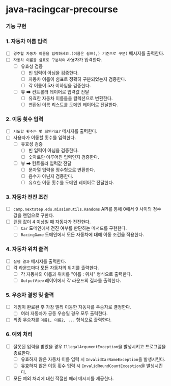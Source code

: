 # java-racingcar-precourse
### 기능 구현
### 1. **자동차 이름 입력**

- [ ] `경주할 자동차 이름을 입력하세요.(이름은 쉼표(,) 기준으로 구분)` 메시지를 출력한다.
- [ ] `자동차 이름을 쉼표로 구분하여` 사용자가 입력한다.
    - [ ] 유효성 검증
        - [ ] 빈 입력이 아님을 검증한다.
        - [ ] 자동차 이름이 쉼표로 정확히 구분되었는지 검증한다.
        - [ ] 각 이름이 5자 이하임을 검증한다.
    - [ ] 뷰 ➡ 컨트롤러 레이어로 입력값 전달
        - [ ] 유효한 자동차 이름들을 컬렉션으로 변환한다.
        - [ ] 변환된 이름 리스트를 도메인 레이어로 전달한다.

### 2. **이동 횟수 입력**

- [ ] `시도할 횟수는 몇 회인가요?` 메시지를 출력한다.
- [ ] 사용자가 이동할 횟수를 입력한다.
    - [ ] 유효성 검증
        - [ ] 빈 입력이 아님을 검증한다.
        - [ ] 숫자로만 이루어진 입력인지 검증한다.
    - [ ] 뷰 ➡ 컨트롤러 입력값 전달
        - [ ] 문자열 입력을 정수형으로 변환한다.
        - [ ] 음수가 아닌지 검증한다.
        - [ ] 유효한 이동 횟수를 도메인 레이어로 전달한다.

### 3. **자동차 전진 조건**

- [ ] `camp.nextstep.edu.missionutils.Randoms` API를 통해 0에서 9 사이의 정수 값을 랜덤으로 구한다.
- [ ] 랜덤 값이 4 이상일 때 자동차가 전진한다.
    - [ ] `Car` 도메인에서 전진 여부를 판단하는 메서드를 구현한다.
    - [ ] `RacingGame` 도메인에서 모든 자동차에 대해 이동 조건을 적용한다.
  
### 4. **자동차 위치 출력**

- [ ] `실행 결과` 메시지를 출력한다.
- [ ] 각 라운드마다 모든 자동차의 위치를 출력한다.
    - [ ] 각 자동차의 이름과 위치를 "이름 : 위치" 형식으로 출력한다.
    - [ ] `OutputView` 레이어에서 각 라운드의 결과를 출력한다.

### 5. **우승자 결정 및 출력**

- [ ] 게임이 완료된 후 가장 멀리 이동한 자동차를 우승자로 결정한다.
    - [ ] 여러 자동차가 공동 우승일 경우 모두 출력한다.
- [ ] 최종 우승자를 `이름1, 이름2, ...` 형식으로 출력한다.

### 6. **예외 처리**

- [ ] 잘못된 입력을 받았을 경우 `IllegalArgumentException`을 발생시키고 프로그램을 종료한다.
    - [ ] 유효하지 않은 자동차 이름 입력 시 `InvalidCarNameException`을 발생시킨다.
    - [ ] 유효하지 않은 이동 횟수 입력 시 `InvalidRoundCountException`을 발생시킨다.
- [ ] 모든 예외 처리에 대한 적절한 에러 메시지를 제공한다.
